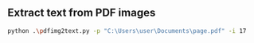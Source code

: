 ## Extract text from PDF images

```sh
python .\pdfimg2text.py -p "C:\Users\user\Documents\page.pdf" -i 17
```

